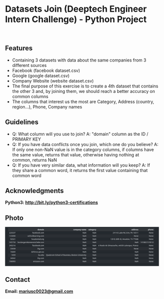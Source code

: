 <h1> Datasets Join (Deeptech Engineer Intern Challenge) - Python Project</h1>
<br>
<h2>Features</h2>
<ul>
    <li>Containing 3 datasets with data about the same companies from 3 different sources</li>
    <li>Facebook (facebook dataset.csv)</li>
    <li>Google (google dataset.csv)</li>
    <li>Company Website (website dataset.csv)</li>
    <li>The final purpose of this exercise is to create a 4th dataset that contains the other 3 and, by joining them, we should reach a better accuracy on common columns</li>
    <li>The columns that interest us the most are Category, Address (country, region...), Phone, Company names</li>
</ul>

<h2>Guidelines</h2>
<ul>
    <li>Q: What column will you use to join? A: "domain" column as the ID / PRIMARY KEY</li>
    <li>Q: If you have data conflicts once you join, which one do you believe? A: If only one non-NaN value is in the category columns, if columns have the same value, returns that value, otherwise having nothing at common, returns NaN</li>
    <li>Q: If you have very similar data, what information will you keep? A: If they share a common word, it returns the first value containing that common word</li>
</ul>

<h2>Acknowledgments</h2>

<b> Python3: http://bit.ly/python3-certifications </b>
<br>

<h2>Photo</h2>
<img src="image.png">
<br>
<h2>Contact</h2>

<b> Email: mariusc0023@gmail.com </b>
